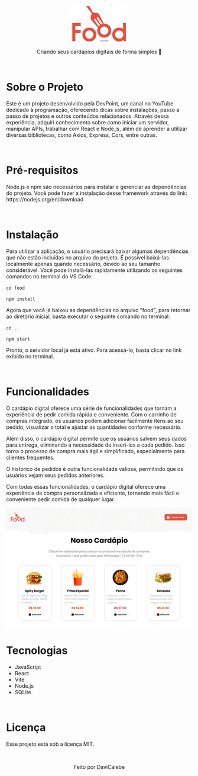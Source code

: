 <p align="center">
  <img src="https://github.com/DaviCalebe/Jornada-JS/blob/main/food/src/assets/logo.png" width="150">  
</p>

<p align="center">
  Criando seus cardápios digitais de forma simples 🍟
</p>

<br>
<h1>Sobre o Projeto</h1>
<p>Este é um projeto desenvolvido pela DevPoint, um canal no YouTube dedicado à programação, oferecendo dicas sobre instalações, passo a passo de projetos e outros conteúdos relacionados. Através dessa experiência, adquiri conhecimento sobre como iniciar um servidor, manipular APIs, trabalhar com React e Node.js, além de aprender a utilizar diversas bibliotecas, como Axios, Express, Cors, entre outras.</p>

<br>

<h1>Pré-requisitos</h1>
<p>Node.js e npm são necessários para instalar e gerenciar as dependências do projeto. Você pode fazer a instalação desse framework através do link: https://nodejs.org/en/download</p>

<br>

<h1>Instalação</h1>
<p>Para utilizar a aplicação, o usuário precisará baixar algumas dependências que não estão incluídas no arquivo do projeto. É possível baixá-las localmente apenas quando necessário, devido ao seu tamanho considerável. Você pode instalá-las rapidamente utilizando os seguintes comandos no terminal do VS Code:</p>

```
cd food
```
```
npm install
```

<p>Agora que você já baixou as dependências no arquivo "food", para retornar ao diretório inicial, basta executar o seguinte comando no terminal:</p>

```
cd ..
```
```
npm start
```
<p>Pronto, o servidor local já está ativo. Para acessá-lo, basta clicar no link exibido no terminal.</p>

<br>

<h1>Funcionalidades</h1>
<p>O cardápio digital oferece uma série de funcionalidades que tornam a experiência de pedir comida rápida e conveniente. Com o carrinho de compras integrado, os usuários podem adicionar facilmente itens ao seu pedido, visualizar o total e ajustar as quantidades conforme necessário.

Além disso, o cardápio digital permite que os usuários salvem seus dados para entrega, eliminando a necessidade de inseri-los a cada pedido. Isso torna o processo de compra mais ágil e simplificado, especialmente para clientes frequentes.

O histórico de pedidos é outra funcionalidade valiosa, permitindo que os usuários vejam seus pedidos anteriores.

Com todas essas funcionalidades, o cardápio digital oferece uma experiência de compra personalizada e eficiente, tornando mais fácil e conveniente pedir comida de qualquer lugar.</p>

<img src="https://github.com/DaviCalebe/Jornada-JS/blob/main/food/src/assets/tela01.png">

<br>

<h1>Tecnologias</h1>
<ul>
    <li>JavaScript</li>
    <li>React</li>
    <li>Vite</li>
    <li>Node.js</li>
    <li>SQLite</li>    
</ul>

<br>

<h1>Licença</h1>
<p>Esse projeto está sob a licença MIT.</p>
<br>
<p align="center">Feito por DaviCalebe</p>
